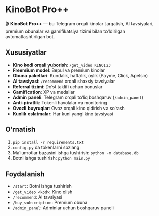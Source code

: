 # KinoBot Pro++

🎬 **KinoBot Pro++** — bu Telegram orqali kinolar tarqatish, AI tavsiyalari, premium obunalar va gamifikatsiya tizimi bilan to‘ldirilgan avtomatlashtirilgan bot.

## Xususiyatlar
- **Kino kodi orqali yuborish**: `/get_video KINO123`
- **Freemium model**: Bepul va premium kinolar
- **Obuna paketlari**: Kundalik, haftalik, oylik (Payme, Click, Apelsin)
- **AI tavsiyasi**: `/recommend` orqali shaxsiy tavsiyalar
- **Referral tizimi**: Do‘st taklifi uchun bonuslar
- **Gamification**: XP va medallar
- **Admin paneli**: Telegram orqali to‘liq boshqaruv (`/admin_panel`)
- **Anti-piratlik**: Tokenli havolalar va monitoring
- **Ovozli buyruqlar**: Ovoz orqali kino qidirish va so‘rash
- **Kunlik eslatmalar**: Har kuni yangi kino tavsiyasi

## O‘rnatish
1. `pip install -r requirements.txt`
2. `config.py` da tokenlarni sozlang
3. Ma’lumotlar bazasini ishga tushirish: `python -m database.db`
4. Botni ishga tushirish: `python main.py`

## Foydalanish
- `/start`: Botni ishga tushirish
- `/get_video <kod>`: Kino olish
- `/recommend`: AI tavsiyasi
- `/buy_subscription`: Premium obuna
- `/admin_panel`: Adminlar uchun boshqaruv paneli
